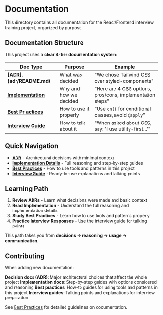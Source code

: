 # Documentation

This directory contains all documentation for the React/Frontend interview training project, organized by purpose.

## Documentation Structure

This project uses a **clear 4-tier documentation system**:

| Doc Type                                         | Purpose                | Example                                                   |
| ------------------------------------------------ | ---------------------- | --------------------------------------------------------- |
| **[ADR]. (adr/README.md)**                       | What was decided       | "We chose Tailwind CSS over styled-components"            |
| **[Implementation](implementation/README.md)**   | Why and how we decided | "Here are 4 CSS options, pros/cons, implementation steps" |
| **[Best Pr actices](best-practices/)**           | How to use it properly | "Use `cn()` for conditional classes, avoid `@apply`"      |
| **[Interview Guide](interview-guide/README.md)** | How to talk about it   | "When asked about CSS, say: 'I use utility-first...'"     |

## Quick Navigation

- **[ADR](adr/README.md)** - Architectural decisions with minimal context
- **[Implementation Details](implementation/README.md)** - Full reasoning and step-by-step guides
- **[Best Practices](best-practices/)** - How to use tools and patterns in this project
- **[Interview Guide](interview-guide/README.md)** - Ready-to-use explanations and talking points

## Learning Path

1. **Review ADRs** - Learn what decisions were made and basic context
2. **Read Implementation** - Understand the full reasoning and implementation details
3. **Study Best Practices** - Learn how to use tools and patterns properly
4. **Practice Interview Responses** - Use the interview guide for talking points

This path takes you from **decisions → reasoning → usage → communication**.

## Contributing

When adding new documentation:

**Decision docs (ADR)**: Major architectural choices that affect the whole project
**Implementation docs**: Step-by-step guides with options considered and reasoning
**Best practices**: How-to guides for using tools and patterns in this project
**Interview guides**: Talking points and explanations for interview preparation

See [Best Practices](best-practices/) for detailed guidelines on documentation.
